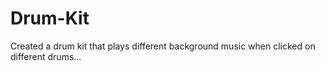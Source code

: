 # Drum-Kit
Created a drum kit that plays different background music when clicked on different drums...
